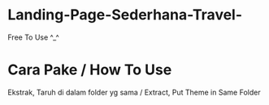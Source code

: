 # Landing-Page-Sederhana-Travel-
Free To Use  ^_^

# Cara Pake / How To Use
Ekstrak, Taruh di dalam folder yg sama / Extract, Put Theme in Same Folder
